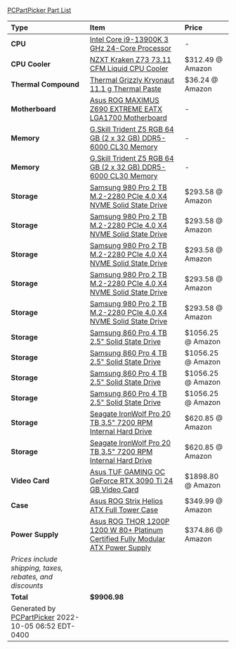 [PCPartPicker Part List](https://pcpartpicker.com/list/Rqqdtn)

Type|Item|Price
:----|:----|:----
**CPU** | [Intel Core i9-13900K 3 GHz 24-Core Processor](https://pcpartpicker.com/product/DhVmP6/intel-core-i9-13900k-3-ghz-24-core-processor-bx8071513900k) |-
**CPU Cooler** | [NZXT Kraken Z73 73.11 CFM Liquid CPU Cooler](https://pcpartpicker.com/product/htkgXL/nzxt-kraken-z73-7311-cfm-liquid-cpu-cooler-rl-krz73-01) | $312.49 @ Amazon 
**Thermal Compound** | [Thermal Grizzly Kryonaut 11.1 g Thermal Paste](https://pcpartpicker.com/product/NPkWGX/thermal-grizzly-kryonaut-111-g-thermal-paste-tg-k-030-r) | $36.24 @ Amazon 
**Motherboard** | [Asus ROG MAXIMUS Z690 EXTREME EATX LGA1700 Motherboard](https://pcpartpicker.com/product/sNWzK8/asus-rog-maximus-z690-extreme-eatx-lga1700-motherboard-rog-maximus-z690-extreme) |-
**Memory** | [G.Skill Trident Z5 RGB 64 GB (2 x 32 GB) DDR5-6000 CL30 Memory](https://pcpartpicker.com/product/DtFbt6/gskill-trident-z5-rgb-64-gb-2-x-32-gb-ddr5-6000-cl30-memory-f5-6000j3040g32gx2-tz5rk) |-
**Memory** | [G.Skill Trident Z5 RGB 64 GB (2 x 32 GB) DDR5-6000 CL30 Memory](https://pcpartpicker.com/product/DtFbt6/gskill-trident-z5-rgb-64-gb-2-x-32-gb-ddr5-6000-cl30-memory-f5-6000j3040g32gx2-tz5rk) |-
**Storage** | [Samsung 980 Pro 2 TB M.2-2280 PCIe 4.0 X4 NVME Solid State Drive](https://pcpartpicker.com/product/f3cRsY/samsung-980-pro-2-tb-m2-2280-nvme-solid-state-drive-mz-v8p2t0bam) | $293.58 @ Amazon 
**Storage** | [Samsung 980 Pro 2 TB M.2-2280 PCIe 4.0 X4 NVME Solid State Drive](https://pcpartpicker.com/product/f3cRsY/samsung-980-pro-2-tb-m2-2280-nvme-solid-state-drive-mz-v8p2t0bam) | $293.58 @ Amazon 
**Storage** | [Samsung 980 Pro 2 TB M.2-2280 PCIe 4.0 X4 NVME Solid State Drive](https://pcpartpicker.com/product/f3cRsY/samsung-980-pro-2-tb-m2-2280-nvme-solid-state-drive-mz-v8p2t0bam) | $293.58 @ Amazon 
**Storage** | [Samsung 980 Pro 2 TB M.2-2280 PCIe 4.0 X4 NVME Solid State Drive](https://pcpartpicker.com/product/f3cRsY/samsung-980-pro-2-tb-m2-2280-nvme-solid-state-drive-mz-v8p2t0bam) | $293.58 @ Amazon 
**Storage** | [Samsung 980 Pro 2 TB M.2-2280 PCIe 4.0 X4 NVME Solid State Drive](https://pcpartpicker.com/product/f3cRsY/samsung-980-pro-2-tb-m2-2280-nvme-solid-state-drive-mz-v8p2t0bam) | $293.58 @ Amazon 
**Storage** | [Samsung 860 Pro 4 TB 2.5" Solid State Drive](https://pcpartpicker.com/product/Nd97YJ/samsung-860-pro-4tb-25-solid-state-drive-mz-76p4t0bw) | $1056.25 @ Amazon 
**Storage** | [Samsung 860 Pro 4 TB 2.5" Solid State Drive](https://pcpartpicker.com/product/Nd97YJ/samsung-860-pro-4tb-25-solid-state-drive-mz-76p4t0bw) | $1056.25 @ Amazon 
**Storage** | [Samsung 860 Pro 4 TB 2.5" Solid State Drive](https://pcpartpicker.com/product/Nd97YJ/samsung-860-pro-4tb-25-solid-state-drive-mz-76p4t0bw) | $1056.25 @ Amazon 
**Storage** | [Samsung 860 Pro 4 TB 2.5" Solid State Drive](https://pcpartpicker.com/product/Nd97YJ/samsung-860-pro-4tb-25-solid-state-drive-mz-76p4t0bw) | $1056.25 @ Amazon 
**Storage** | [Seagate IronWolf Pro 20 TB 3.5" 7200 RPM Internal Hard Drive](https://pcpartpicker.com/product/qZH7YJ/seagate-ironwolf-pro-20-tb-35-7200rpm-internal-hard-drive-st20000ne000) | $620.85 @ Amazon 
**Storage** | [Seagate IronWolf Pro 20 TB 3.5" 7200 RPM Internal Hard Drive](https://pcpartpicker.com/product/qZH7YJ/seagate-ironwolf-pro-20-tb-35-7200rpm-internal-hard-drive-st20000ne000) | $620.85 @ Amazon 
**Video Card** | [Asus TUF GAMING OC GeForce RTX 3090 Ti 24 GB Video Card](https://pcpartpicker.com/product/4rstt6/asus-geforce-rtx-3090-ti-24-gb-tuf-gaming-oc-video-card-tuf-rtx3090ti-o24g-gaming) | $1898.80 @ Amazon 
**Case** | [Asus ROG Strix Helios ATX Full Tower Case](https://pcpartpicker.com/product/FhRzK8/asus-rog-strix-helios-atx-full-tower-case-helios) | $349.99 @ Amazon 
**Power Supply** | [Asus ROG THOR 1200P 1200 W 80+ Platinum Certified Fully Modular ATX Power Supply](https://pcpartpicker.com/product/DnBTwP/asus-rog-thor-1200p-1200-w-80-platinum-certified-fully-modular-atx-power-supply-rog-thor-1200p) | $374.86 @ Amazon 
 | *Prices include shipping, taxes, rebates, and discounts* |
 | **Total** | **$9906.98**
 | Generated by [PCPartPicker](https://pcpartpicker.com) 2022-10-05 06:52 EDT-0400 |
